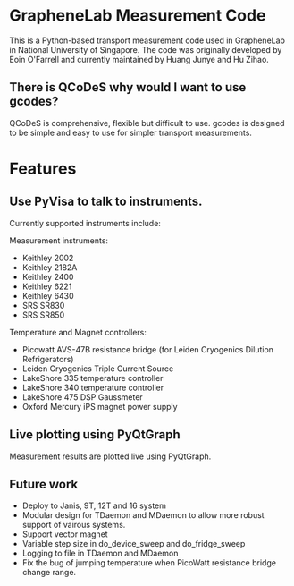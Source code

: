 # GrapheneLab Measurement Code

This is a Python-based transport measurement code used in GrapheneLab in National University of Singapore. The code was originally developed by Eoin O'Farrell and currently maintained by Huang Junye and Hu Zihao.


## There is QCoDeS why would I want to use gcodes?

QCoDeS is comprehensive, flexible but difficult to use. gcodes is designed to be simple and easy to use for simpler transport measurements.
# Features
## Use PyVisa to talk to instruments.

Currently supported instruments include:

Measurement instruments:
- Keithley 2002
- Keithley 2182A
- Keithley 2400
- Keithley 6221
- Keithley 6430
- SRS SR830
- SRS SR850

Temperature and Magnet controllers:
- Picowatt AVS-47B resistance bridge (for Leiden Cryogenics Dilution Refrigerators)
- Leiden Cryogenics Triple Current Source
- LakeShore 335 temperature controller
- LakeShore 340 temperature controller
- LakeShore 475 DSP Gaussmeter
- Oxford Mercury iPS magnet power supply

## Live plotting using PyQtGraph
Measurement results are plotted live using PyQtGraph.

## Future work
- Deploy to Janis, 9T, 12T and 16 system
- Modular design for TDaemon and MDaemon to allow more robust support of vairous systems.
- Support vector magnet
- Variable step size in do_device_sweep and do_fridge_sweep
- Logging to file in TDaemon and MDaemon
- Fix the bug of jumping temperature when PicoWatt resistance bridge change range.
